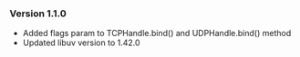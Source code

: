 ### Version 1.1.0

* Added flags param to TCPHandle.bind() and UDPHandle.bind() method
* Updated libuv version to 1.42.0
